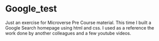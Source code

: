 # Google_test
Just an exercise for Microverse Pre Course material. This time I built a Google Search homepage using html and css. I used as a reference the work done by another colleagues and a few youtube videos.
